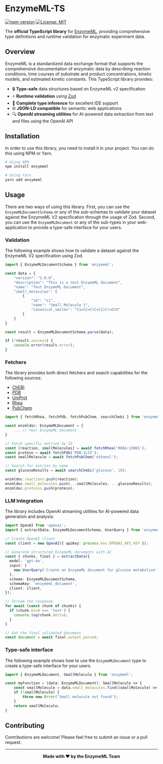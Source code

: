 # EnzymeML-TS

[![npm version](https://badge.fury.io/js/enzymeml.svg)](https://badge.fury.io/js/enzymeml)
[![License: MIT](https://img.shields.io/badge/License-MIT-yellow.svg)](https://opensource.org/licenses/MIT)

The **official TypeScript library** for [EnzymeML](https://enzymeml.org), providing comprehensive type definitions and runtime validation for enzymatic experiment data.

## Overview

EnzymeML is a standardized data exchange format that supports the comprehensive documentation of enzymatic data by describing reaction conditions, time courses of substrate and product concentrations, kinetic models, and estimated kinetic constants. This TypeScript library provides:

- 🔒 **Type-safe** data structures based on EnzymeML v2 specification
- ⚡ **Runtime validation** using [Zod](https://github.com/colinhacks/zod)
- 📝 **Complete type inference** for excellent IDE support
- 🌐 **JSON-LD compatible** for semantic web applications
- 🔍 **OpenAI streaming utilities** for AI-powered data extraction from text and files using the OpenAI API

## Installation

In order to use this library, you need to install it in your project. You can do this using NPM or Yarn.

```bash
# Using NPM
npm install enzymeml

# Using Yarn
yarn add enzymeml
```

## Usage

There are two ways of using this library. First, you can use the `EnzymeMLDocumentSchema` or any of the sub-schemas to validate your dataset against the EnzymeML V2 specification through the usage of Zod. Second, you can use the `EnzymeMLDocument` or any of the sub-types in your web-application to provide a type-safe interface for your users.

### Validation

The following example shows how to validate a dataset against the EnzymeML V2 specification using Zod.

```typescript
import { EnzymeMLDocumentSchema } from 'enzymeml';

const data = {
    "version": "2.0.0",
    "description": "This is a test EnzymeML document",
    "name": "Test EnzymeML Document",
    "small_molecules": [
        {
            "id": "s1",
            "name": "Small Molecule 1",
            "canonical_smiles": "C1=CC=C(C=C1)C(=O)O"
        }
    ]
}

const result = EnzymeMLDocumentSchema.parse(data);

if (!result.success) {
    console.error(result.error);
}
```

### Fetchers

The library provides both direct fetchers and search capabilities for the following sources:

- [ChEBI](https://www.ebi.ac.uk/chebi/)
- [PDB](https://www.rcsb.org/)
- [UniProt](https://www.uniprot.org/)
- [Rhea](https://www.rhea-db.org/)
- [PubChem](https://pubchem.ncbi.nlm.nih.gov/)

```typescript
import { fetchRhea, fetchPdb, fetchPubChem, searchChebi } from 'enzymeml';

const enzmldoc: EnzymeMLDocument = {
    ... // Your EnzymeML document
}

// Fetch specific entries by ID
const [reaction, smallMolecules] = await fetchRhea('RHEA:13065');
const protein = await fetchPdb('PDB:1LYZ');
const smallMolecule = await fetchPubChem('ethanol');

// Search for entries by name
const glucoseResults = await searchChebi('glucose', 10);

enzmldoc.reactions.push(reaction);
enzmldoc.small_molecules.push(...smallMolecules, ...glucoseResults);
enzmldoc.proteins.push(protein);
```

### LLM Integration

The library includes OpenAI streaming utilities for AI-powered data generation and analysis:

```typescript
import OpenAI from 'openai';
import { extractData, EnzymeMLDocumentSchema, UserQuery } from 'enzymeml';

// Create OpenAI client
const client = new OpenAI({ apiKey: process.env.OPENAI_API_KEY });

// Generate structured EnzymeML documents with AI
const { chunks, final } = extractData({
  model: 'gpt-4o',
  input: [
    new UserQuery('Create an EnzymeML document for glucose metabolism'),
  ],
  schema: EnzymeMLDocumentSchema,
  schemaKey: 'enzymeml_document',
  client: client,
});

// Stream the response
for await (const chunk of chunks) {
  if (chunk.kind === 'text') {
    console.log(chunk.delta);
  }
}

// Get the final validated document
const document = await final.output_parsed;
```

### Type-safe interface

The following example shows how to use the `EnzymeMLDocument` type to create a type-safe interface for your users.

```typescript
import { EnzymeMLDocument, SmallMolecule } from 'enzymeml';

const myFunction = (data: EnzymeMLDocument): SmallMolecule => {
    const smallMolecule = data.small_molecules.find((smallMolecule) => smallMolecule.id === 's1');
    if (!smallMolecule) {
        throw new Error('Small molecule not found');
    }
    return smallMolecule;
}
```

## Contributing

Contributions are welcome! Please feel free to submit an issue or a pull request.

---

<div align="center">
<strong>Made with ❤️ by the EnzymeML Team</strong>
</div>